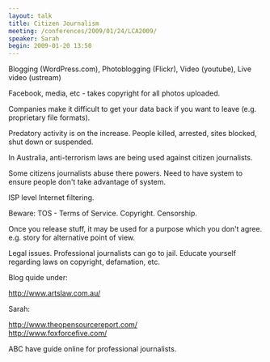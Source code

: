 ```yaml
---
layout: talk
title: Citizen Journalism
meeting: /conferences/2009/01/24/LCA2009/
speaker: Sarah
begin: 2009-01-20 13:50  
---
```

Blogging (WordPress.com), Photoblogging (Flickr), Video (youtube), Live video
(ustream)

Facebook, media, etc - takes copyright for all photos uploaded.

Companies make it difficult to get your data back if you want to leave (e.g.
proprietary file formats).

Predatory activity is on the increase. People killed, arrested, sites blocked,
shut down or suspended.

In Australia, anti-terrorism laws are being used against citizen journalists.

Some citizens journalists abuse there powers. Need to have system to ensure
people don't take advantage of system.

ISP level Internet filtering.


Beware: TOS - Terms of Service. Copyright. Censorship.

Once you release stuff, it may be used for a purpose which you don't agree.
e.g. story for alternative point of view.

Legal issues. Professional journalists can go to jail. Educate yourself
regarding laws on copyright, defamation, etc.

Blog quide under:

<http://www.artslaw.com.au/>

Sarah:

<http://www.theopensourcereport.com/>  
<http://www.foxforcefive.com/>

ABC have guide online for professional journalists.
